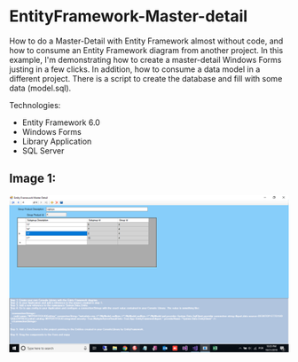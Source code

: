 # EntityFramework-Master-detail
How to do a Master-Detail with Entity Framework almost without code, and how to consume an Entity Framework diagram from another project.
In this example, I'm demonstrating how to create a master-detail Windows Forms justing in a few clicks.
In addition, how to consume a data model in a different project.
There is a script to create the database and fill with some data (model.sql).

Technologies:
- Entity Framework 6.0
- Windows Forms
- Library Application
- SQL Server

## Image 1:
<img src="https://github.com/gildasiocardoso/EntityFramework-Master-detail/blob/master/EntityMasterDetail/EntityMasterDetail.png" alt="Entity Framework Master Detail">
